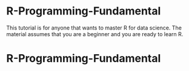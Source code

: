 # R-Programming-Fundamental

This tutorial is for anyone that wants to master R for data science. The material assumes that you are a beginner and you are ready to learn R.
# R-Programming-Fundamental
